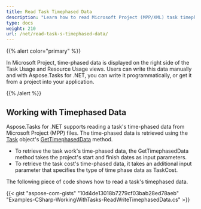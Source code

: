 ```yaml
---
title: Read Task Timephased Data
description: "Learn how to read Microsoft Project (MPP/XML) task timephased data using Aspose.Tasks for .NET."
type: docs
weight: 210
url: /net/read-task-s-timephased-data/
---
```


{{% alert color="primary" %}}

In Microsoft Project, time-phased data is displayed on the right side of the Task Usage and Resource Usage views. Users can write this data manually and with Aspose.Tasks for .NET, you can write it programmatically, or get it from a project into your application.

{{% /alert %}}

## **Working with Timephased Data**
Aspose.Tasks for .NET supports reading a task's time-phased data from Microsoft Project (MPP) files. The time-phased data is retrieved using the [Task](https://apireference.aspose.com/tasks/net/aspose.tasks/task) object's [GetTimephasedData](https://apireference.aspose.com/tasks/net/aspose.tasks/task/methods/gettimephaseddata) method.

- To retrieve the task work's time-phased data, the GetTimephasedData method takes the project's start and finish dates as input parameters.
- To retrieve the task cost's time-phased data, it takes an additional input parameter that specifies the type of time phase data as TaskCost.

The following piece of code shows how to read a task's timephased data.

{{< gist "aspose-com-gists" "10d4de13018b7279cf03bab28ed78aeb" "Examples-CSharp-WorkingWithTasks-ReadWriteTimephasedData.cs" >}}
